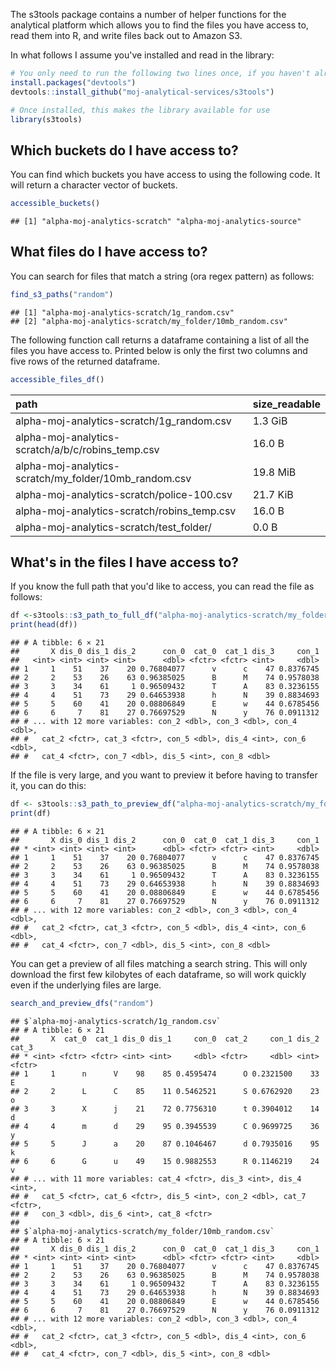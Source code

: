 The s3tools package contains a number of helper functions for the analytical platform which allows you to find the files you have access to, read them into R, and write files back out to Amazon S3.

In what follows I assume you've installed and read in the library:

``` r
# You only need to run the following two lines once, if you haven't already installed these packages
install.packages("devtools")
devtools::install_github("moj-analytical-services/s3tools")

# Once installed, this makes the library available for use
library(s3tools)
```

Which buckets do I have access to?
----------------------------------

You can find which buckets you have access to using the following code. It will return a character vector of buckets.

``` r
accessible_buckets()
```

    ## [1] "alpha-moj-analytics-scratch" "alpha-moj-analytics-source"

What files do I have access to?
-------------------------------

You can search for files that match a string (ora regex pattern) as follows:

``` r
find_s3_paths("random")
```

    ## [1] "alpha-moj-analytics-scratch/1g_random.csv"            
    ## [2] "alpha-moj-analytics-scratch/my_folder/10mb_random.csv"

The following function call returns a dataframe containing a list of all the files you have access to. Printed below is only the first two columns and five rows of the returned dataframe.

``` r
accessible_files_df()
```

| path                                                    | size\_readable |
|:--------------------------------------------------------|:---------------|
| alpha-moj-analytics-scratch/1g\_random.csv              | 1.3 GiB        |
| alpha-moj-analytics-scratch/a/b/c/robins\_temp.csv      | 16.0 B         |
| alpha-moj-analytics-scratch/my\_folder/10mb\_random.csv | 19.8 MiB       |
| alpha-moj-analytics-scratch/police-100.csv              | 21.7 KiB       |
| alpha-moj-analytics-scratch/robins\_temp.csv            | 16.0 B         |
| alpha-moj-analytics-scratch/test\_folder/               | 0.0 B          |

What's in the files I have access to?
-------------------------------------

If you know the full path that you'd like to access, you can read the file as follows:

``` r
df <-s3tools::s3_path_to_full_df("alpha-moj-analytics-scratch/my_folder/10mb_random.csv")
print(head(df))
```

    ## # A tibble: 6 × 21
    ##       X dis_0 dis_1 dis_2      con_0  cat_0  cat_1 dis_3     con_1
    ##   <int> <int> <int> <int>      <dbl> <fctr> <fctr> <int>     <dbl>
    ## 1     1    51    37    20 0.76804077      v      c    47 0.8376745
    ## 2     2    53    26    63 0.96385025      B      M    74 0.9578038
    ## 3     3    34    61     1 0.96509432      T      A    83 0.3236155
    ## 4     4    51    73    29 0.64653938      h      N    39 0.8834693
    ## 5     5    60    41    20 0.08806849      E      w    44 0.6785456
    ## 6     6     7    81    27 0.76697529      N      y    76 0.0911312
    ## # ... with 12 more variables: con_2 <dbl>, con_3 <dbl>, con_4 <dbl>,
    ## #   cat_2 <fctr>, cat_3 <fctr>, con_5 <dbl>, dis_4 <int>, con_6 <dbl>,
    ## #   cat_4 <fctr>, con_7 <dbl>, dis_5 <int>, con_8 <dbl>

If the file is very large, and you want to preview it before having to transfer it, you can do this:

``` r
df <- s3tools::s3_path_to_preview_df("alpha-moj-analytics-scratch/my_folder/10mb_random.csv")
print(df)
```

    ## # A tibble: 6 × 21
    ##       X dis_0 dis_1 dis_2      con_0  cat_0  cat_1 dis_3     con_1
    ## * <int> <int> <int> <int>      <dbl> <fctr> <fctr> <int>     <dbl>
    ## 1     1    51    37    20 0.76804077      v      c    47 0.8376745
    ## 2     2    53    26    63 0.96385025      B      M    74 0.9578038
    ## 3     3    34    61     1 0.96509432      T      A    83 0.3236155
    ## 4     4    51    73    29 0.64653938      h      N    39 0.8834693
    ## 5     5    60    41    20 0.08806849      E      w    44 0.6785456
    ## 6     6     7    81    27 0.76697529      N      y    76 0.0911312
    ## # ... with 12 more variables: con_2 <dbl>, con_3 <dbl>, con_4 <dbl>,
    ## #   cat_2 <fctr>, cat_3 <fctr>, con_5 <dbl>, dis_4 <int>, con_6 <dbl>,
    ## #   cat_4 <fctr>, con_7 <dbl>, dis_5 <int>, con_8 <dbl>

You can get a preview of all files matching a search string. This will only download the first few kilobytes of each dataframe, so will work quickly even if the underlying files are large.

``` r
search_and_preview_dfs("random")
```

    ## $`alpha-moj-analytics-scratch/1g_random.csv`
    ## # A tibble: 6 × 21
    ##       X  cat_0  cat_1 dis_0 dis_1     con_0  cat_2     con_1 dis_2  cat_3
    ## * <int> <fctr> <fctr> <int> <int>     <dbl> <fctr>     <dbl> <int> <fctr>
    ## 1     1      n      V    98    85 0.4595474      O 0.2321500    33      E
    ## 2     2      L      C    85    11 0.5462521      S 0.6762920    23      o
    ## 3     3      X      j    21    72 0.7756310      t 0.3904012    14      d
    ## 4     4      m      d    29    95 0.3945539      C 0.9699725    36      y
    ## 5     5      J      a    20    87 0.1046467      d 0.7935016    95      k
    ## 6     6      G      u    49    15 0.9882553      R 0.1146219    24      v
    ## # ... with 11 more variables: cat_4 <fctr>, dis_3 <int>, dis_4 <int>,
    ## #   cat_5 <fctr>, cat_6 <fctr>, dis_5 <int>, con_2 <dbl>, cat_7 <fctr>,
    ## #   con_3 <dbl>, dis_6 <int>, cat_8 <fctr>
    ## 
    ## $`alpha-moj-analytics-scratch/my_folder/10mb_random.csv`
    ## # A tibble: 6 × 21
    ##       X dis_0 dis_1 dis_2      con_0  cat_0  cat_1 dis_3     con_1
    ## * <int> <int> <int> <int>      <dbl> <fctr> <fctr> <int>     <dbl>
    ## 1     1    51    37    20 0.76804077      v      c    47 0.8376745
    ## 2     2    53    26    63 0.96385025      B      M    74 0.9578038
    ## 3     3    34    61     1 0.96509432      T      A    83 0.3236155
    ## 4     4    51    73    29 0.64653938      h      N    39 0.8834693
    ## 5     5    60    41    20 0.08806849      E      w    44 0.6785456
    ## 6     6     7    81    27 0.76697529      N      y    76 0.0911312
    ## # ... with 12 more variables: con_2 <dbl>, con_3 <dbl>, con_4 <dbl>,
    ## #   cat_2 <fctr>, cat_3 <fctr>, con_5 <dbl>, dis_4 <int>, con_6 <dbl>,
    ## #   cat_4 <fctr>, con_7 <dbl>, dis_5 <int>, con_8 <dbl>

